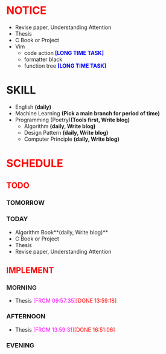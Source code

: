 # <font color=red>NOTICE</font>

- Revise paper, Understanding Attention
- Thesis
- C Book or Project
- Vim
  - code action <font color=blue>**[LONG TIME TASK]**</font>
  - formatter black
  - function tree <font color=blue>**[LONG TIME TASK]**</font>

# SKILL

- English **(daily)**
- Machine Learning **(Pick a main branch for period of time)**
- Programming (Poetry)**(Tools first, Write blog)**
  - Algorithm **(daily, Write blog)**
  - Design Pattern **(daily, Write blog)**
  - Computer Principle **(daily, Write blog)**

# <font color=red>SCHEDULE</font>

## <font color=red>TODO</font>

### TOMORROW

### TODAY

- Algorithm Book**(daily, Write blog)**
- C Book or Project
- Thesis
- Revise paper, Understanding Attention

## <font color=red>IMPLEMENT</font>

### MORNING

- Thesis <font color=magenta>[FROM 09:57:35]</font><font color=red>[DONE
  13:59:18]</font>

### AFTERNOON

- Thesis <font color=magenta>[FROM 13:59:31]</font><font color=red>[DONE
  16:51:06]</font>

### EVENING
